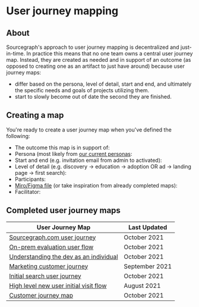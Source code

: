 # User journey mapping

## About

Sourcegraph's approach to user journey mapping is decentralized and just-in-time. In practice this means that no one team owns a central user journey map. Instead, they are created as needed and in support of an outcome (as opposed to creating one as an artifact to just have around) because user journey maps:

- differ based on the persona, level of detail, start and end, and ultimately the specific needs and goals of projects utilizing them.
- start to slowly become out of date the second they are finished.

## Creating a map

You're ready to create a user journey map when you've defined the following:

- The outcome this map is in support of:
- Persona (most likely from [our current personas](../marketing/personas.md):
- Start and end (e.g. invitation email from admin to activated):
- Level of detail (e.g. discovery -> education -> adoption OR ad -> landing page -> first search):
- Participants:
- [Miro/Figma file](https://miro.com/templates/customer-journey-map/) (or take inspiration from already completed maps):
- Facilitator:

## Completed user journey maps

| User Journey Map                                                                                                                                             | Last Updated   |
| ------------------------------------------------------------------------------------------------------------------------------------------------------------ | -------------- |
| [Sourcegraph.com user journey](https://www.figma.com/file/WbT5q4siamRuBjLhhlTAyG/sourcegraph.com-user-journey?node-id=0%3A1)                                 | October 2021   |
| [On-prem evaluation user flow](https://docs.google.com/document/d/1jlGjV65RfT28-ex038OJ-pypCtBMZmL3KjlP3sRO4qU/edit#heading=h.2topolr3t2ts)                  | October 2021   |
| [Understanding the dev as an individual](https://docs.google.com/presentation/d/1oYmIy_YWH1i_azsaCb7CY7Ujrq4HhYA2DGPqEqYzySI/edit#slide=id.ge9510b7c6f_1_88) | October 2021   |
| [Marketing customer journey](https://docs.google.com/spreadsheets/d/1BrzJgYs4KZ5mP5_imR5s1RU6rMgMKZ8ELwIwwa6pEas/edit#gid=0)                                 | September 2021 |
| [Initial search user journey](https://www.figma.com/file/7RHdxmVzzCqrXYOEC9dY4u/Initial-search-user-journey)                                                 | October 2021   |
| [High level new user initial visit flow](https://www.figma.com/file/8xhlKovY0iRPRFVFKF3OGh/High-level-customer-journey?node-id=0%3A1)                        | August 2021    |
| [Customer journey map](https://miro.com/app/board/o9J_lsTedpA=/)                                                                                             | October 2021   |

